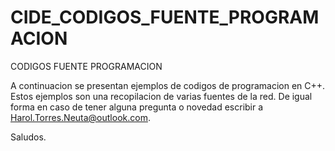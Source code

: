 # CIDE_CODIGOS_FUENTE_PROGRAMACION

 CODIGOS FUENTE PROGRAMACION

 A continuacion se presentan ejemplos de codigos de programacion en C++. Estos ejemplos son una recopilacion de varias fuentes de la red. De igual forma en caso de tener alguna pregunta o novedad escribir a Harol.Torres.Neuta@outlook.com.

 

 Saludos. 
